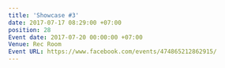 ```yaml
---
title: 'Showcase #3'
date: 2017-07-17 08:29:00 +07:00
position: 28
Event date: 2017-07-20 00:00:00 +07:00
Venue: Rec Room
Event URL: https://www.facebook.com/events/474865212862915/
---
```


